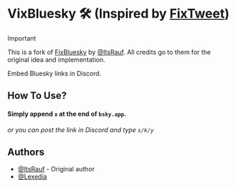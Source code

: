 # VixBluesky 🛠️ (Inspired by [FixTweet](https://github.com/FixTweet/FixTweet))

> [!IMPORTANT]
> This is a fork of [FixBluesky](https://github.com/ItsRauf/FixBluesky) by [@ItsRauf](https://www.github.com/ItsRauf).
> All credits go to them for the original idea and implementation.

Embed Bluesky links in Discord.

## How To Use?

#### Simply append `x` at the end of `bsky.app`.

_or you can post the link in Discord and type `s/k/y`_

## Authors

- [@ItsRauf](https://www.github.com/ItsRauf) - Original author
- [@Lexedia](https://www.github.com/Rapougnac)

